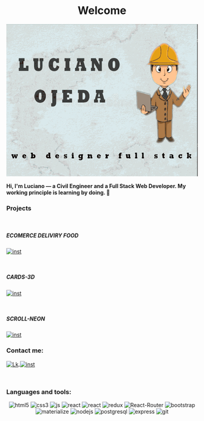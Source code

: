   <h1 align = "center" >Welcome</h1>
  <img src ="./assets/readme_lucho_portada.jpeg" alt="Luciano" width ="100% "height =" 400 px "/>
  <br/>
  <p>
   <b>
    Hi, I'm Luciano — a Civil Engineer and a Full Stack Web Developer. My working principle is learning by doing. 💯
   </b>
  </p>

 <h3 align = "left"> Projects </h3>

 <br/>
 <h5 align = "left"> ECOMERCE DELIVIRY FOOD </h5>

 <a href = "https://ecommerce-restaurant.vercel.app/" target = "blank"><img align = "center" src="./assets/ecommerce.gif" alt = "inst"  /></a>

 <br/>
 <h5 align = "left"> CARDS-3D </h5>

 <a href = "https://cards-3ds.vercel.app/" target = "blank"><img align = "center" src="./assets/card3d.gif" alt = "inst"  /></a>


 <br/>
 <h5 align = "left"> SCROLL-NEON </h5>

 <a href = "https://scroll-neon.vercel.app/" target = "blank"><img align = "center" src="./assets/scrollneon.gif" alt = "inst"  /></a>


<h3 align = "left"> Contact me: </h3>
<p align = "left">
<a href = "https://www.linkedin.com/in/lucianoojeda/" target = "blank"> <img align = "center" src = "https://img.shields.io/badge/LinkedIn-0077B5?style=for-the-badge&logo=linkedin&logoColor=white" alt = "Lk" width ="80" height="30"/> </a>

<a href = "https://www.instagram.com/lucianoojeda03/" target = "blank"> 
<img align = "center" src="https://img.shields.io/badge/Instagram-E4405F?style=for-the-badge&logo=instagram&logoColor=white" alt = "inst" width ="80" height="30" /> </a>

</p>
<br>
<h3 align = "left"> Languages ​​and tools: </h3>
<p align = "center"> 
<img src = "https://img.shields.io/badge/HTML5-E34F26?style=for-the-badge&logo=html5&logoColor=white" alt ="html5 "width =" 80 "height ="30 "/> 
<img src = "https://img.shields.io/badge/CSS3-1572B6?style=for-the-badge&logo=css3&logoColor=white" alt =" css3" width ="80" height="30"/> 
<img src ="https://img.shields.io/badge/JavaScript-F7DF1E?style=for-the-badge&logo=javascript&logoColor=black" alt ="js "width =" 80 "height ="30 "/>
<img src ="https://img.shields.io/badge/React-20232A?style=for-the-badge&logo=react&logoColor=61DAFB" alt =" react "width ="80" height="30"/> 
<img src ="https://img.shields.io/badge/React-Native-20232A?style=for-the-badge&logo=react&logoColor=61DAFB" alt =" react "width ="80" height="30"/> 
<img src ="https://img.shields.io/badge/Redux-593D88?style=for-the-badge&logo=redux&logoColor=white" alt =" redux "width ="80" height="30"/> 
<img src ="https://img.shields.io/badge/React_Router-CA4245?style=for-the-badge&logo=react-router&logoColor=white" alt =" React-Router "width ="80" height="30"/>
<img src ="https://img.shields.io/badge/Bootstrap-563D7C?style=for-the-badge&logo=bootstrap&logoColor=white" alt ="bootstrap" width ="80" height="30"/>
<img src ="https://img.shields.io/badge/Material--UI-0081CB?style=for-the-badge&logo=material-ui&logoColor=white" alt = "materialize" width ="80" height="30"/>
<img src = "https://img.shields.io/badge/Node.js-43853D?style=for-the-badge&logo=node.js&logoColor=white" alt =" nodejs "width ="80" height="30"/>
<img src ="https://img.shields.io/badge/PostgreSQL-316192?style=for-the-badge&logo=postgresql&logoColor=white" alt =" postgresql "width ="80" height="30"/>
<img src = "https://img.shields.io/badge/Express.js-404D59?style=for-the-badge" alt =" express "width ="80" height="30"/>
<img src ="https://img.shields.io/badge/GitHub-100000?style=for-the-badge&logo=github&logoColor=white" alt =" git" width ="80" height="30"/>
</p>

